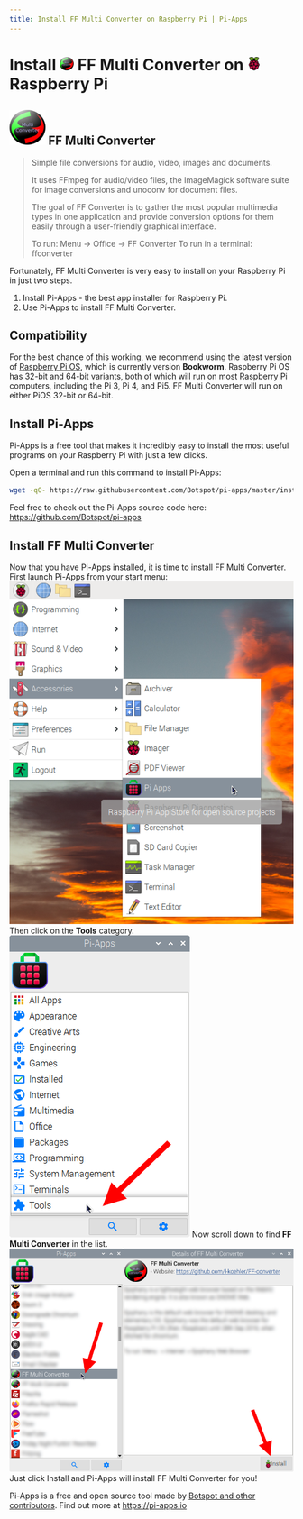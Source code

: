 ```yaml
---
title: Install FF Multi Converter on Raspberry Pi | Pi-Apps
---
```

<div class="simple-install-content content">

# Install <img src="/img/app-icons/FF Multi Converter/icon-64.png" height=24> FF Multi Converter on <img src=/img/other-icons/raspberrypi-icon.svg height=24> Raspberry Pi

## <img src="/img/app-icons/FF Multi Converter/icon-64.png"> FF Multi Converter
> Simple file conversions for audio, video, images and documents.
> 
> It uses FFmpeg for audio/video files, the ImageMagick software suite for image conversions and unoconv for document files.
> 
> The goal of FF Converter is to gather the most popular multimedia types in one application and provide conversion options for them easily through a user-friendly graphical interface.
> 
> To run: Menu -> Office -> FF Converter
> To run in a terminal: ffconverter

Fortunately, FF Multi Converter is very easy to install on your Raspberry Pi in just two steps.
1. Install Pi-Apps - the best app installer for Raspberry Pi.
2. Use Pi-Apps to install FF Multi Converter.
</div>
<div class="simple-install-content content">

## Compatibility
For the best chance of this working, we recommend using the latest version of [Raspberry Pi OS](https://www.raspberrypi.com/software/), which is currently version **Bookworm**.
Raspberry Pi OS has 32-bit and 64-bit variants, both of which will run on most Raspberry Pi computers, including the Pi 3, Pi 4, and Pi5.
FF Multi Converter will run on either PiOS 32-bit or 64-bit.
</div>
<div class="simple-install-content content">

## Install Pi-Apps

Pi-Apps is a free tool that makes it incredibly easy to install the most useful programs on your Raspberry Pi with just a few clicks.

Open a terminal and run this command to install Pi-Apps:
```bash
wget -qO- https://raw.githubusercontent.com/Botspot/pi-apps/master/install | bash
```
Feel free to check out the Pi-Apps source code here: https://github.com/Botspot/pi-apps
</div>
<div class="simple-install-content content">

## Install FF Multi Converter

Now that you have Pi-Apps installed, it is time to install FF Multi Converter.
First launch Pi-Apps from your start menu:
<img src="/img/start-menu.png">
Then click on the <b>Tools</b> category.
<img src="/img/category-selections/Tools.png">
Now scroll down to find <b>FF Multi Converter</b> in the list.
<img src="/img/app-icons/FF Multi Converter/app-selection.png">
Just click Install and Pi-Apps will install FF Multi Converter for you!
</div>
<div class="simple-install-content content">

Pi-Apps is a free and open source tool made by [Botspot and other contributors](/about/#contributors). Find out more at https://pi-apps.io
</div>

